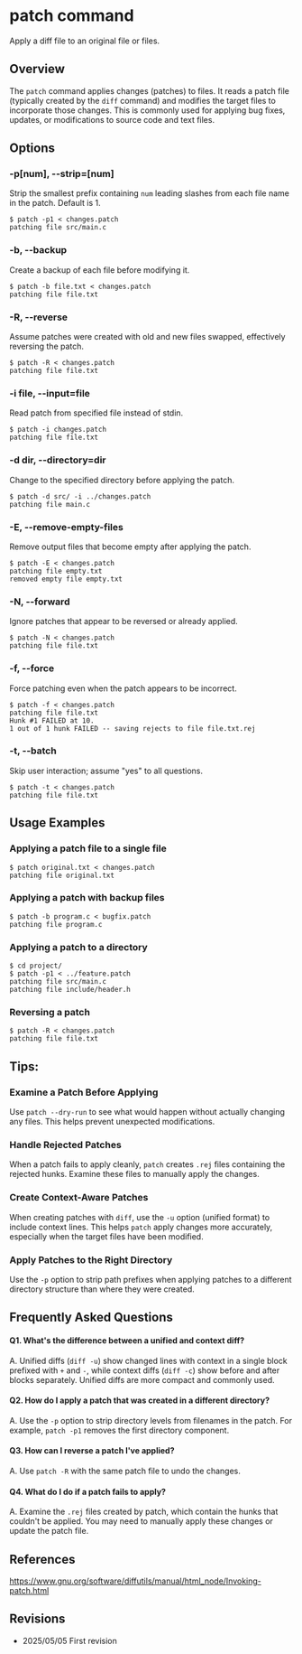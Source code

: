 # patch command

Apply a diff file to an original file or files.

## Overview

The `patch` command applies changes (patches) to files. It reads a patch file (typically created by the `diff` command) and modifies the target files to incorporate those changes. This is commonly used for applying bug fixes, updates, or modifications to source code and text files.

## Options

### **-p[num], --strip=[num]**

Strip the smallest prefix containing `num` leading slashes from each file name in the patch. Default is 1.

```console
$ patch -p1 < changes.patch
patching file src/main.c
```

### **-b, --backup**

Create a backup of each file before modifying it.

```console
$ patch -b file.txt < changes.patch
patching file file.txt
```

### **-R, --reverse**

Assume patches were created with old and new files swapped, effectively reversing the patch.

```console
$ patch -R < changes.patch
patching file file.txt
```

### **-i file, --input=file**

Read patch from specified file instead of stdin.

```console
$ patch -i changes.patch
patching file file.txt
```

### **-d dir, --directory=dir**

Change to the specified directory before applying the patch.

```console
$ patch -d src/ -i ../changes.patch
patching file main.c
```

### **-E, --remove-empty-files**

Remove output files that become empty after applying the patch.

```console
$ patch -E < changes.patch
patching file empty.txt
removed empty file empty.txt
```

### **-N, --forward**

Ignore patches that appear to be reversed or already applied.

```console
$ patch -N < changes.patch
patching file file.txt
```

### **-f, --force**

Force patching even when the patch appears to be incorrect.

```console
$ patch -f < changes.patch
patching file file.txt
Hunk #1 FAILED at 10.
1 out of 1 hunk FAILED -- saving rejects to file file.txt.rej
```

### **-t, --batch**

Skip user interaction; assume "yes" to all questions.

```console
$ patch -t < changes.patch
patching file file.txt
```

## Usage Examples

### Applying a patch file to a single file

```console
$ patch original.txt < changes.patch
patching file original.txt
```

### Applying a patch with backup files

```console
$ patch -b program.c < bugfix.patch
patching file program.c
```

### Applying a patch to a directory

```console
$ cd project/
$ patch -p1 < ../feature.patch
patching file src/main.c
patching file include/header.h
```

### Reversing a patch

```console
$ patch -R < changes.patch
patching file file.txt
```

## Tips:

### Examine a Patch Before Applying

Use `patch --dry-run` to see what would happen without actually changing any files. This helps prevent unexpected modifications.

### Handle Rejected Patches

When a patch fails to apply cleanly, `patch` creates `.rej` files containing the rejected hunks. Examine these files to manually apply the changes.

### Create Context-Aware Patches

When creating patches with `diff`, use the `-u` option (unified format) to include context lines. This helps `patch` apply changes more accurately, especially when the target files have been modified.

### Apply Patches to the Right Directory

Use the `-p` option to strip path prefixes when applying patches to a different directory structure than where they were created.

## Frequently Asked Questions

#### Q1. What's the difference between a unified and context diff?
A. Unified diffs (`diff -u`) show changed lines with context in a single block prefixed with `+` and `-`, while context diffs (`diff -c`) show before and after blocks separately. Unified diffs are more compact and commonly used.

#### Q2. How do I apply a patch that was created in a different directory?
A. Use the `-p` option to strip directory levels from filenames in the patch. For example, `patch -p1` removes the first directory component.

#### Q3. How can I reverse a patch I've applied?
A. Use `patch -R` with the same patch file to undo the changes.

#### Q4. What do I do if a patch fails to apply?
A. Examine the `.rej` files created by patch, which contain the hunks that couldn't be applied. You may need to manually apply these changes or update the patch file.

## References

https://www.gnu.org/software/diffutils/manual/html_node/Invoking-patch.html

## Revisions

- 2025/05/05 First revision